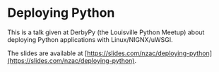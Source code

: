 # Deploying Python

This is a talk given at DerbyPy (the Louisville Python Meetup) about deploying
Python applications with Linux/NIGNX/uWSGI.


The slides are available at
[https://slides.com/nzac/deploying-python](https://slides.com/nzac/deploying-python).
